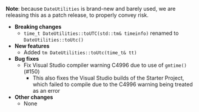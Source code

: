 <!-- See the [v.10.2.1 milestone](https://github.com/approvals/ApprovalTests.cpp/milestone/__MILESTONE_NUMBER__?closed=1) for the full list of changes. -->

**Note**: because `DateUtilities` is brand-new and barely used, we are releasing this as a patch release, to properly convey risk.

* **Breaking changes**
    * `time_t DateUtilities::toUTC(std::tm& timeinfo)` renamed to `DateUtilities::toUtc()`
* **New features**
    * Added `tm DateUtilities::toUtc(time_t& tt)`
* **Bug fixes**
    * Fix Visual Studio compiler warning C4996 due to use of `gmtime()` (#150)
        * This also fixes the Visual Studio builds of the Starter Project, which failed to compile due to the C4996 warning being treated as an error
* **Other changes**
    * None
